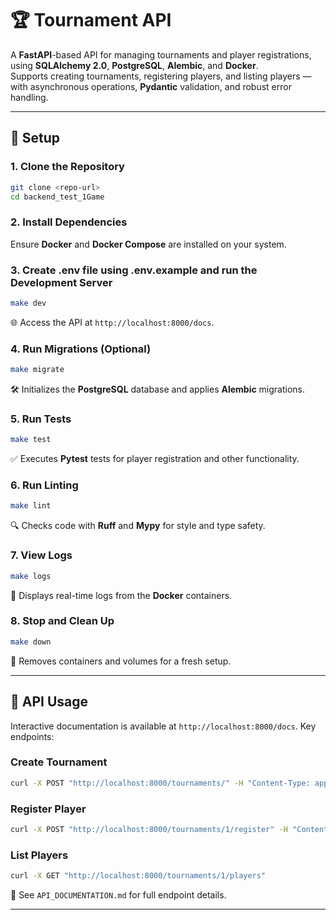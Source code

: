 # 🏆 Tournament API

A **FastAPI**-based API for managing tournaments and player registrations, using **SQLAlchemy 2.0**, **PostgreSQL**, **Alembic**, and **Docker**.  
Supports creating tournaments, registering players, and listing players — with asynchronous operations, **Pydantic** validation, and robust error handling.

---

## 🚀 Setup

### 1. Clone the Repository

```bash
git clone <repo-url>
cd backend_test_1Game
```

### 2. Install Dependencies

Ensure **Docker** and **Docker Compose** are installed on your system.

### 3. Create .env file using .env.example and run the Development Server

```bash
make dev
```

🌐 Access the API at `http://localhost:8000/docs`.

### 4. Run Migrations (Optional)

```bash
make migrate
```

🛠 Initializes the **PostgreSQL** database and applies **Alembic** migrations.

### 5. Run Tests

```bash
make test
```

✅ Executes **Pytest** tests for player registration and other functionality.

### 6. Run Linting

```bash
make lint
```

🔍 Checks code with **Ruff** and **Mypy** for style and type safety.

### 7. View Logs

```bash
make logs
```

📜 Displays real-time logs from the **Docker** containers.

### 8. Stop and Clean Up

```bash
make down
```

🧹 Removes containers and volumes for a fresh setup.

---

## 🌟 API Usage

Interactive documentation is available at `http://localhost:8000/docs`. Key endpoints:

### Create Tournament

```bash
curl -X POST "http://localhost:8000/tournaments/" -H "Content-Type: application/json" -d '{"name": "Weekend Cup", "max_players": 8, "start_at": "2025-06-01T15:00:00Z"}'
```

### Register Player

```bash
curl -X POST "http://localhost:8000/tournaments/1/register" -H "Content-Type: application/json" -d '{"name": "John Doe", "email": "john@example.com"}'
```

### List Players

```bash
curl -X GET "http://localhost:8000/tournaments/1/players"
```

📖 See `API_DOCUMENTATION.md` for full endpoint details.

---
